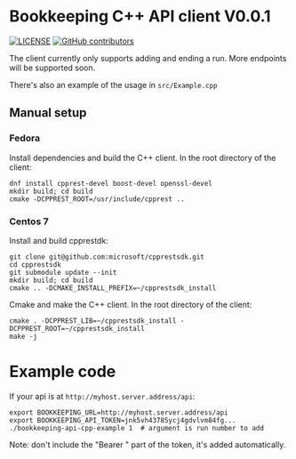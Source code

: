 # Bookkeeping C++ API client V0.0.1
[![LICENSE](https://img.shields.io/github/license/rummens1337/bookkeeping-cpprest-client.svg)](https://github.com/rummens1337/bookkeeping-cpprest-client/blob/main/LICENSE)
[![GitHub contributors](https://img.shields.io/github/contributors/rummens1337/bookkeeping-cpprest-client)](https://github.com/rummens1337/bookkeeping-cpprest-client/graphs/contributors)


The client currently only supports adding and ending a run. More endpoints will be supported soon.

There's also an example of the usage in `src/Example.cpp`


## Manual setup
### Fedora
Install dependencies and build the C++ client.
In the root directory of the client:
```
dnf install cpprest-devel boost-devel openssl-devel 
mkdir build; cd build
cmake -DCPPREST_ROOT=/usr/include/cpprest ..
```

### Centos 7
Install and build cpprestdk:
```
git clone git@github.com:microsoft/cpprestsdk.git
cd cpprestsdk
git submodule update --init
mkdir build; cd build
cmake .. -DCMAKE_INSTALL_PREFIX=~/cpprestsdk_install
```

Cmake and make the C++ client.
In the root directory of the client:
```
cmake . -DCPPREST_LIB=~/cpprestsdk_install -DCPPREST_ROOT=~/cpprestsdk_install
make -j
```

# Example code
If your api is at `http://myhost.server.address/api`:
```
export BOOKKEEPING_URL=http://myhost.server.address/api
export BOOKKEEPING_API_TOKEN=jnk5vh43785ycj4gdvlvm84fg...
./bookkeeping-api-cpp-example 1  # argument is run number to add
```
Note: don't include the "Bearer " part of the token, it's added automatically.

